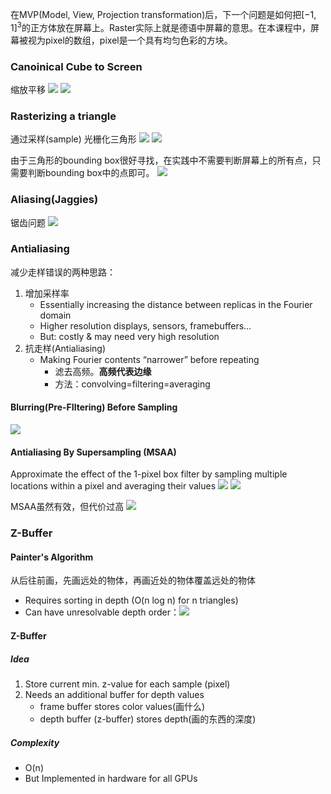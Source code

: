 在MVP(Model, View, Projection transformation)后，下一个问题是如何把$[-1,1]^3$的正方体放在屏幕上。Raster实际上就是德语中屏幕的意思。在本课程中，屏幕被视为pixel的数组，pixel是一个具有均匀色彩的方块。

### Canoinical Cube to Screen
缩放平移
![](../../img/Pasted%20image%2020240726144822.png)
![](../../img/Pasted%20image%2020240726144831.png)

### Rasterizing a triangle
通过采样(sample) 光栅化三角形
![](../../img/Pasted%20image%2020240726145615.png)
![](../../img/Pasted%20image%2020240726145627.png)

由于三角形的bounding box很好寻找，在实践中不需要判断屏幕上的所有点，只需要判断bounding box中的点即可。
![](../../img/Pasted%20image%2020240726145744.png)

### Aliasing(Jaggies)
锯齿问题
![](../../img/Pasted%20image%2020240726150137.png)

### Antialiasing
减少走样错误的两种思路：
1. 增加采样率
	- Essentially increasing the distance between replicas in the Fourier domain
	- Higher resolution displays, sensors, framebuffers…
	- But: costly & may need very high resolution
2. 抗走样(Antialiasing)
	- Making Fourier contents “narrower” before repeating
		- 滤去高频。**高频代表边缘**
		- 方法：convolving=filtering=averaging


#### Blurring(Pre-FIltering) Before Sampling
![](../../img/Pasted%20image%2020240726150413.png)

#### Antialiasing By Supersampling (MSAA)
Approximate the effect of the 1-pixel box filter by sampling multiple locations within a pixel and averaging their values
![](../../img/Pasted%20image%2020240726151018.png)
![](../../img/Pasted%20image%2020240726151033.png)

MSAA虽然有效，但代价过高
![](../../img/Pasted%20image%2020240726152117.png)

### Z-Buffer
#### Painter's Algorithm
从后往前画，先画远处的物体，再画近处的物体覆盖远处的物体 
- Requires sorting in depth (O(n log n) for n triangles) 
- Can have unresolvable depth order：![](../../img/Pasted%20image%2020240727133841.png)

#### Z-Buffer
##### Idea
1. Store current min. z-value for each sample (pixel)
2. Needs an additional buffer for depth values
	- frame buffer stores color values(画什么)
	- depth buffer (z-buffer) stores depth(画的东西的深度)

##### Complexity
- O(n)
- But Implemented in hardware for all GPUs
